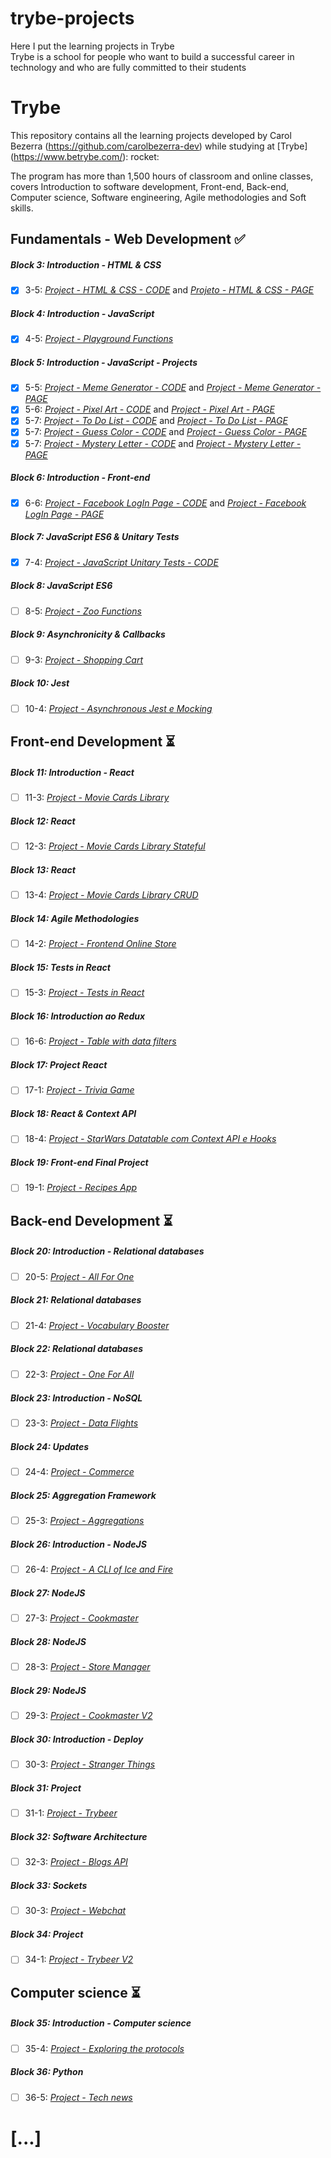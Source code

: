 # trybe-projects
Here I put the learning projects in Trybe <br>
Trybe is a school for people who want to build a successful career in technology and who are fully committed to their students

# Trybe
This repository contains all the learning projects developed by Carol Bezerra (https://github.com/carolbezerra-dev) while studying at [Trybe] (https://www.betrybe.com/): rocket:

The program has more than 1,500 hours of classroom and online classes, covers Introduction to software development, Front-end, Back-end, Computer science, Software engineering, Agile methodologies and Soft skills.  
  
## Fundamentals - Web Development :white_check_mark:  

##### Block 3: Introduction - HTML & CSS

- [x] 3-5: _[Project - HTML & CSS - CODE](https://github.com/carolbezerra-dev/trybe-projects/tree/main/1.WebDevelopment/3.HTML-CSS)_ and  _[Projeto - HTML & CSS - PAGE](https://carolbezerra-dev.github.io/trybe-projects/1.WebDevelopment/3.HTML-CSS/)_

##### Block 4: Introduction - JavaScript

- [x] 4-5: _[Project - Playground Functions](https://github.com/carolbezerra-dev/trybe-projects/tree/main/1.WebDevelopment/4.JavaScript)_

##### Block 5: Introduction - JavaScript - Projects

- [x] 5-5: _[Project - Meme Generator - CODE](https://github.com/carolbezerra-dev/trybe-projects/tree/main/1.WebDevelopment/5.DOM-Selectors/Meme-Generator)_ and _[Project - Meme Generator - PAGE](https://carolbezerra-dev.github.io/trybe-projects/1.WebDevelopment/5.DOM-Selectors/Meme-Generator/)_
- [x] 5-6: _[Project - Pixel Art - CODE](https://github.com/carolbezerra-dev/trybe-projects/tree/main/1.WebDevelopment/5.DOM-Selectors/Pixels-Art)_ and _[Project - Pixel Art - PAGE](https://carolbezerra-dev.github.io/trybe-projects/1.WebDevelopment/5.DOM-Selectors/Pixels-Art/)_
- [x] 5-7: _[Project - To Do List - CODE](https://github.com/carolbezerra-dev/trybe-projects/tree/main/1.WebDevelopment/5.DOM-Selectors/ToDo-List)_ and _[Project - To Do List - PAGE](https://carolbezerra-dev.github.io/trybe-projects/1.WebDevelopment/5.DOM-Selectors/ToDo-List/)_
- [x] 5-7: _[Project - Guess Color - CODE](https://github.com/carolbezerra-dev/trybe-projects/tree/main/1.WebDevelopment/5.DOM-Selectors/Color-Guess)_ and _[Project - Guess Color - PAGE](https://carolbezerra-dev.github.io/trybe-projects/1.WebDevelopment/5.DOM-Selectors/Color-Guess/)_
- [x] 5-7: _[Project - Mystery Letter - CODE](https://github.com/carolbezerra-dev/trybe-projects/tree/main/1.WebDevelopment/5.DOM-Selectors/Mystery-Letter)_ and _[Project - Mystery Letter - PAGE](https://carolbezerra-dev.github.io/trybe-projects/1.WebDevelopment/5.DOM-Selectors/Mistery-Letter/)_

##### Block 6: Introduction - Front-end

- [x] 6-6: _[Project - Facebook LogIn Page - CODE](https://github.com/carolbezerra-dev/trybe-projects/tree/main/1.WebDevelopment/6.Forms)_ and _[Project - Facebook LogIn Page - PAGE](https://carolbezerra-dev.github.io/trybe-projects/1.WebDevelopment/6.Forms/)_

##### Block 7: JavaScript ES6 & Unitary Tests

- [x] 7-4: _[Project - JavaScript Unitary Tests - CODE](https://github.com/carolbezerra-dev/trybe-projects/tree/main/1.WebDevelopment/7.ES6)_

##### Block 8: JavaScript ES6

- [ ] 8-5: _[Project - Zoo Functions]()_

##### Block 9: Asynchronicity & Callbacks

- [ ] 9-3: _[Project - Shopping Cart]()_

##### Block 10: Jest

- [ ] 10-4: _[Project - Asynchronous Jest e Mocking]()_


## Front-end Development :hourglass_flowing_sand:

##### Block 11: Introduction - React

- [ ] 11-3: _[Project - Movie Cards Library]()_

##### Block 12: React

- [ ] 12-3: _[Project - Movie Cards Library Stateful]()_

##### Block 13: React

- [ ] 13-4: _[Project - Movie Cards Library CRUD]()_

##### Block 14: Agile Methodologies

- [ ] 14-2: _[Project - Frontend Online Store]()_

##### Block 15: Tests in React

- [ ] 15-3: _[Project - Tests in React]()_

##### Block 16: Introduction ao Redux

- [ ] 16-6: _[Project - Table with data filters]()_

##### Block 17: Project React

- [ ] 17-1: _[Project - Trivia Game]()_

##### Block 18: React & Context API

- [ ] 18-4: _[Project - StarWars Datatable com Context API e Hooks]()_

##### Block 19: Front-end Final Project

- [ ] 19-1: _[Project - Recipes App]()_


## Back-end Development :hourglass_flowing_sand:

##### Block 20: Introduction - Relational databases

- [ ] 20-5: _[Project - All For One]()_

##### Block 21: Relational databases

- [ ] 21-4: _[Project - Vocabulary Booster]()_

##### Block 22: Relational databases

- [ ] 22-3: _[Project - One For All]()_

##### Block 23: Introduction - NoSQL

- [ ] 23-3: _[Project - Data Flights]()_

##### Block 24: Updates

- [ ] 24-4: _[Project - Commerce]()_

##### Block 25: Aggregation Framework

- [ ] 25-3: _[Project - Aggregations]()_

##### Block 26: Introduction - NodeJS

- [ ] 26-4: _[Project - A CLI of Ice and Fire]()_

##### Block 27: NodeJS

- [ ] 27-3: _[Project - Cookmaster]()_

##### Block 28: NodeJS

- [ ] 28-3: _[Project - Store Manager]()_

##### Block 29: NodeJS

- [ ] 29-3: _[Project - Cookmaster V2]()_

##### Block 30: Introduction - Deploy

- [ ] 30-3: _[Project - Stranger Things]()_

##### Block 31: Project

- [ ] 31-1: _[Project - Trybeer]()_

##### Block 32: Software Architecture

- [ ] 32-3: _[Project - Blogs API]()_

##### Block 33: Sockets

- [ ] 30-3: _[Project - Webchat]()_

##### Block 34: Project

- [ ] 34-1: _[Project - Trybeer V2]()_


## Computer science :hourglass_flowing_sand:

##### Block 35: Introduction - Computer science

- [ ] 35-4: _[Project - Exploring the protocols]()_

##### Block 36: Python

- [ ] 36-5: _[Project - Tech news]()_

# [...]

